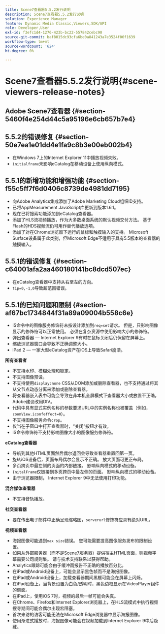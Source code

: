 ```yaml
---
title: Scene7查看器5.5.2发行说明
description: Scene7查看器5.5.2发行说明
solution: Experience Manager
feature: Dynamic Media Classic,Viewers,SDK/API
role: Developer,User
exl-id: f3efc1d4-1276-423b-bc22-557842cebc90
source-git-commit: baf8015dc93cfa6be0a841243a7e3524f06f1639
workflow-type: tm+mt
source-wordcount: '624'
ht-degree: 0%

---
```


# Scene7查看器5.5.2发行说明{#scene-viewers-release-notes}

## Adobe Scene7查看器 {#section-5460f4e254d44c5a95196e6cb657b7e4}

## 5.5.2的错误修复 {#section-50e7ea1e01dd4e1fa9c8b3e00eb002b4}

* 在Windows 7上的Internet Explorer 11中播放视频失败。
* `initialframe`未影响eCatalog在移动设备上使用纵向模式。

## 5.5.1的新增功能和增强功能 {#section-f55c5ff7f6d0406c8739de4981dd7195}

* 向Adobe Analytics集成添加了Adobe Marketing Cloud组织ID支持。
* 已将AppMeasurement JavaScript库更新到版本1.6.1。
* 现在已将搜索功能添加到eCatalog查看器。
* 添加了HLS流视频播放，作为大多数桌面系统的默认视频交付方法。 基于Flash的HDS视频流仍可用作替代播放选项。
* 添加了对在Chrome浏览器下运行的鼠标和触摸输入的支持。 Microsoft Surface设备属于此类别，但Microsoft Edge不适用于具有5.5版本的查看器的触摸输入。

## 5.5.1的错误修复 {#section-c64001afa2aa460180141bc8dcd507ec}

* 在eCatalog查看器中支持从右至左的方向。
* `tip=0,-1,0`导致超范围错误。

## 5.5.1的已知问题和限制 {#section-af67bc1734844f31a89a09004b558c6e}

* IS命令中的图像服务修饰符未按设计添加到`req=set`请求。 但是，只影响图像显示的修饰符可以正常使用。 必须在复杂资源中使用影响大小的修饰符。
* 弹出查看器 — Internet Explorer 9有时在鼠标关闭后仍保留在屏幕上。
* 缩放浏览器窗口会导致不正确调整大小。
* iPad 2 — 一家大型eCatalog资产在iOS上导致Safari崩溃。

**所有查看者**

* 不支持水印、模糊处理和锁定。
* 不支持图像预设。
* 不支持使用`display:none` CSS从DOM添加或删除查看器，也不支持通过将其从父节点动态分离来添加或删除查看器。
* 将查看器嵌入表中可能会导致在非本机全屏模式下查看器大小或放置不正确。 Adobe建议改用DIV。
* 代码中具有显式实例名称的参数要求URL中的实例名称也被覆盖（例如，`zoomView.iconfeffect=0`）。
* 不支持图像服务命令`crop`。
* 仅当在子窗口中打开查看器时，“关闭”按钮才有效。
* IS命令修饰符不支持影响图像大小的图像服务修饰符。

**eCatalog查看器**

* 导航到其他HTML页面然后偶尔返回会导致查看器重置回第一页。
* 旋转iOS设备后，页面布局偶尔会显示不正确。 放大页面可更正布局。
* 多页跨页中最左侧的页面的内部链接。 影响纵向模式的移动设备。
* `InitalFrame`仅链接到多页跨页中最左侧的页面。 影响纵向模式的移动设备。
* 由于浏览器限制， Internet Explorer 9中无法使用打印功能。

**混合媒体查看器**

* 不支持音轨播放。

**社交查看器**

* 要在传出电子邮件中正确呈现缩略图，`serverurl`修饰符应具有绝对URL。

**视频查看器**

* 海报图像可能遇到`max size`错误。 您可能需要提高图像服务发布的限制设置。
* 如果从外部服务器（而不是Scene7服务器）提供宿主HTML页面，则视频字幕需要公司规则集。 请与技术支持联系以获得帮助。
* Analytics跟踪可能会由于缓冲而报告不正确的播放百分比。
* 在iPad或Android设备上，可能会显示黑色帧而不是海报图像。
* 在iPad或Android设备上，加载查看器期间黑框可能会在屏幕上闪烁。
* 在iPad设备上，当背景设置为白色/透明时，黑色边框显示在VideoPlayer组件的侧面。
* 在iPad上，使用iOS 7时，视频的最后一帧可能会失真。
* 在Chrome、Firefox和Internet Explorer浏览器上，在HLS流模式中执行视频搜寻期间可能会偶尔出现宏阻塞。
* 首次来访的访客可能无法在Microsoft Edge浏览器中显示海报图像。
* 使用渐进式播放时，海报图像可能会在视频加载到Internet Explorer 9中后隐藏。
